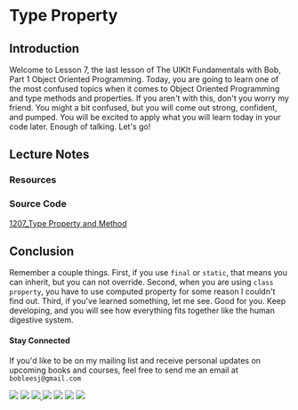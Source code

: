 # Type Property

## Introduction
Welcome to Lesson 7, the last lesson of The UIKIt Fundamentals with Bob, Part 1 Object Oriented Programming. Today, you are going to learn one of the most confused topics when it comes to Object Oriented Programming and type methods and properties. If you aren't with this, don't you worry my friend. You might a bit confused, but you will come out strong, confident, and pumped. You will be excited to apply what you will learn today in your code later. Enough of talking. Let's go!

## Lecture Notes


### Resources
### Source Code
[1207_Type Property and Method](https://www.dropbox.com/sh/s3h4zvem064kldq/AADq_PTq0ZfDgjlQiSIT_6Pua?dl=0)


## Conclusion
Remember a couple things. First, if you use `final` or `static`, that means you can inherit, but you can not override. Second, when you are using `class property`, you have to use computed property for some reason I couldn't find out. Third, if you've learned something, let me see. Good for you. Keep developing, and you will see how everything fits together like the human digestive system.


#### Stay Connected
If you'd like to be on my mailing list and receive personal updates on upcoming books and courses, feel free to send me an email at `bobleesj@gmail.com`
<p>
<a href="http://bobthedeveloper.io"><img src="https://img.shields.io/badge/Personal-Website-333333.svg"></a>
<a href="https://facebook.com/bobthedeveloper"><img src="https://img.shields.io/badge/Facebook-Like-3B5998.svg"></a> <a href="https://youtube.com/bobthedeveloper"><img src="https://img.shields.io/badge/YouTube-Subscribe-CE1312.svg"</a> <a href="https://twitter.com/bobleesj"><img src="https://img.shields.io/badge/Twitter-Follow-55ACEE.svg"></a> <a href="https://instagram.com/bobthedev
"><img src="https://img.shields.io/badge/Instagram-Follow-BB2F92.svg"></a> <a href="https://linkedin.com/in/bobleesj"><img src= "https://img.shields.io/badge/LinkedIn-Connect-0077B5.svg"></a>
<a href="https://medium.com/@bobleesj"><img src="https://img.shields.io/badge/Medium-Read-00AB6C.svg"/></a>
</p>
